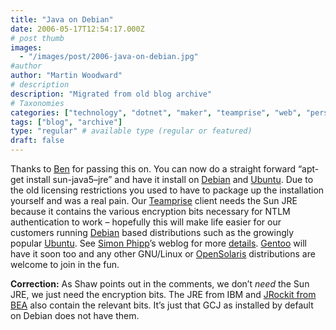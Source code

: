 ```yaml
---
title: "Java on Debian"
date: 2006-05-17T12:54:17.000Z
# post thumb
images:
  - "/images/post/2006-java-on-debian.jpg"
#author
author: "Martin Woodward"
# description
description: "Migrated from old blog archive"
# Taxonomies
categories: ["technology", "dotnet", "maker", "teamprise", "web", "personal"]
tags: ["blog", "archive"]
type: "regular" # available type (regular or featured)
draft: false
---
```

Thanks to [Ben](http://www.flyingjelly.net/entry.jsp?entry=721) for passing this on. You can now do a straight forward “apt-get install sun-java5–jre” and have it install on [Debian](http://www.debian.org/) and [Ubuntu](http://www.ubuntu.com/).  Due to the old licensing restrictions you used to have to package up the installation yourself and was a real pain.  Our [Teamprise](http://www.teamprise.com/) client needs the Sun JRE because it contains the various encryption bits necessary for NTLM authentication to work – hopefully this will make life easier for our customers running [Debian](http://www.debian.org/) based distributions such as the growingly popular [Ubuntu](http://www.ubuntu.com/).  See [Simon Phipp](http://blogs.sun.com/roller/page/webmink/)’s weblog for more [details](http://blogs.sun.com/roller/page/webmink?entry=jdk_on_gnu_linux_something).  [Gentoo](http://www.gentoo.org/) will have it soon too and any other GNU/Linux or [OpenSolaris](http://www.opensolaris.org/) distributions are welcome to join in the fun.

**Correction:**  As Shaw points out in the comments, we don’t *need* the Sun JRE, we just need the encryption bits.  The JRE from IBM and [JRockit from BEA](http://www.bea.com/content/products/jrockit) also contain the relevant bits.  It’s just that GCJ as installed by default on Debian does not have them.